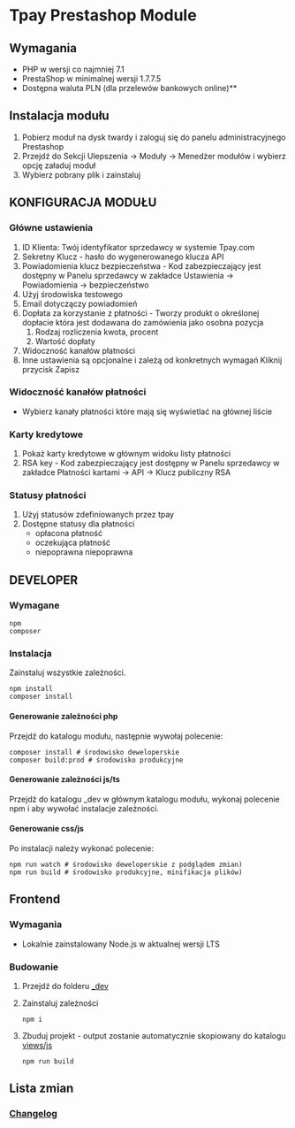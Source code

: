 # Tpay Prestashop Module

## Wymagania

- PHP w wersji co najmniej 7.1
- PrestaShop w minimalnej wersji 1.7.7.5
- Dostępna waluta PLN (dla przelewów bankowych online)**

## Instalacja modułu

1. Pobierz moduł na dysk twardy i zaloguj się do panelu administracyjnego Prestashop
2. Przejdź do Sekcji Ulepszenia -> Moduły -> Menedżer modułów i wybierz opcję załaduj moduł
3. Wybierz pobrany plik i zainstaluj

## KONFIGURACJA MODUŁU

### Główne ustawienia
1. ID Klienta: Twój identyfikator sprzedawcy w systemie Tpay.com
2. Sekretny Klucz - hasło do wygenerowanego klucza API
3. Powiadomienia klucz bezpieczeństwa - Kod zabezpieczający jest dostępny w Panelu sprzedawcy w zakładce Ustawienia -> Powiadomienia -> bezpieczeństwo
4. Użyj środowiska testowego
5. Email dotyczączy powiadomień
6. Dopłata za korzystanie z płatności - Tworzy produkt o określonej dopłacie która jest dodawana do zamówienia jako osobna pozycja
    1. Rodzaj rozliczenia kwota, procent
    2. Wartość dopłaty
7. Widoczność kanałów płatności
8. Inne ustawienia są opcjonalne i zależą od konkretnych wymagań
   Kliknij przycisk Zapisz

### Widoczność kanałów płatności
- Wybierz kanały płatności które mają się wyświetlać na głównej liście

### Karty kredytowe
1. Pokaż karty kredytowe w głównym widoku listy płatności
2. RSA key - Kod zabezpieczający jest dostępny w Panelu sprzedawcy w zakładce Płatności kartami -> API -> Klucz publiczny RSA


### Statusy płatności
1. Użyj statusów zdefiniowanych przez tpay
2. Dostępne statusy dla płatności
    - opłacona płatność
    - oczekująca płatność
    - niepoprawna niepoprawna

## DEVELOPER

### Wymagane
```
npm
composer
```

### Instalacja
Zainstaluj wszystkie zależności.

```
npm install
composer install
```

#### Generowanie zależności php
Przejdź do katalogu modułu, następnie wywołaj polecenie:
```
composer install # środowisko deweloperskie
composer build:prod # środowisko produkcyjne
```
#### Generowanie zależności js/ts
Przejdź do katalogu _dev w głównym katalogu modułu, wykonaj polecenie npm i aby wywołać instalacje zależności.

#### Generowanie css/js
Po instalacji należy wykonać polecenie:
```
npm run watch # środowisko deweloperskie z podglądem zmian)
npm run build # środowisko produkcyjne, minifikacja plików)
```

## Frontend

### Wymagania

- Lokalnie zainstalowany Node.js w aktualnej wersji LTS

### Budowanie

1. Przejdź do folderu [_dev](_dev)
1. Zainstaluj zależności

    ```shell
    npm i
    ```

1. Zbuduj projekt - output zostanie automatycznie skopiowany do katalogu [views/js](views/js)

    ```shell
    npm run build
    ```

## Lista zmian
### [Changelog](CHANGELOG.MD)
